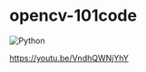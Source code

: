 # opencv-101code


![Python](https://user-images.githubusercontent.com/36090819/207744053-b5c59a2b-ad5d-43f9-a96a-697e3d2c0b0c.jpg)



https://youtu.be/VndhQWNjYhY

